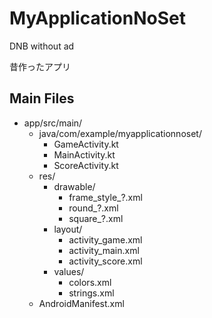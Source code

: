 # MyApplicationNoSet

DNB without ad

昔作ったアプリ

## Main Files

* app/src/main/
  * java/com/example/myapplicationnoset/
    * GameActivity.kt
    * MainActivity.kt
    * ScoreActivity.kt
  * res/
    * drawable/
      * frame_style_?.xml
      * round_?.xml
      * square_?.xml
    * layout/
      * activity_game.xml
      * activity_main.xml
      * activity_score.xml
    * values/
      * colors.xml
      * strings.xml
  * AndroidManifest.xml
